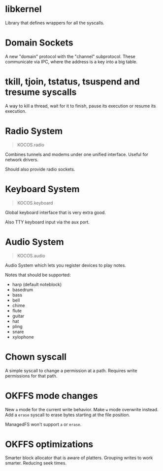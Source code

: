 # libkernel

Library that defines wrappers for all the syscalls.

# Domain Sockets

A new "domain" protocol with the "channel" subprotocol.
These communicate via IPC, where the address is a key into a big table.

# tkill, tjoin, tstatus, tsuspend and tresume syscalls

A way to kill a thread, wait for it to finish, pause its execution or resume its execution.

# Radio System
> KOCOS.radio

Combines tunnels and modems under one unified interface.
Useful for network drivers.

Should also provide radio sockets.

# Keyboard System
> KOCOS.keyboard

Global keyboard interface that is very extra good.

Also TTY keyboard input via the aux port.

# Audio System
> KOCOS.audio

Audio System which lets you register devices to play notes.

Notes that should be supported:
- harp (default noteblock)
- basedrum
- bass
- bell
- chime
- flute
- guitar
- hat
- pling
- snare
- xylophone

# Chown syscall

A simple syscall to change a permission at a path.
Requires write permissions for that path.

# OKFFS mode changes

New `a` mode for the current write behavior.
Make `w` mode overwrite instead.
Add a `erase` syscall to erase bytes starting at the file position.

ManagedFS won't support `a` or `erase`.

# OKFFS optimizations

Smarter block allocator that is aware of platters.
Grouping writes to work smarter.
Reducing seek times.
